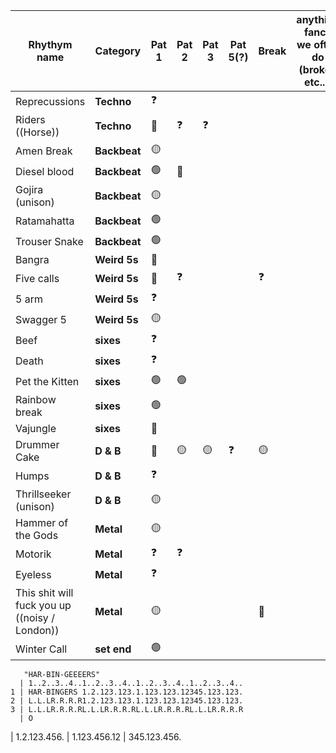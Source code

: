 | Rhythym name   | Category       | Pat 1 | Pat 2 | Pat 3 | Pat 5(?) |  Break | anything fancy we often do (broken etc...) |  
| ------------  | ---- | ----- | ----- | ----- | ----- | ----- | ------------------ |
| Reprecussions | **Techno** | ❓ 
| Riders <br/>((Horse)) | **Techno** | 🔴 | ❓ | ❓ 
| Amen Break| **Backbeat** | 🟡 | 
| Diesel blood | **Backbeat** | 🟢 | 🔴 | 
| Gojira (unison) | **Backbeat** | 🟡
| Ratamahatta | **Backbeat** | 🟢 
| Trouser Snake | **Backbeat** | 🟢 | | |
| Bangra | **Weird 5s** | 🔴 |
| Five calls | **Weird 5s** | 🔴 |  ❓ |  | |  ❓ |  
| 5 arm | **Weird 5s** | ❓ | 
| Swagger 5 | **Weird 5s** | 🟡
| Beef | **sixes** | ❓ | 
| Death | **sixes** | ❓ | 
| Pet the Kitten   | **sixes**  | 🟢 | 🟢 |  |  |  |
| Rainbow  break | **sixes**  | 🟢 | 
| Vajungle | **sixes** | 🏮 | 
| Drummer Cake | **D & B** | 🔴 | 🟡 | 🟡 |    ❓ | 🟡 |  
| Humps | **D & B**  | ❓
| Thrillseeker (unison) | **D & B**  | 🟡
| Hammer of the Gods | **Metal** | 🟡
| Motorik | **Metal** | ❓ | ❓
| Eyeless| **Metal** | ❓ | 
| This shit will fuck you up <br/>((noisy / London)) | **Metal** | 🟡  | | | | 🔴
| Winter Call | **set end** |  🟢 | | | |  


```
   "HAR-BIN-GEEEERS"
  | 1..2..3..4..1..2..3..4..1..2..3..4..1..2..3..4..    
1 | HAR-BINGERS 1.2.123.123.1.123.123.12345.123.123.
2 | L.L.LR.R.R.R1.2.123.123.1.123.123.12345.123.123.
3 | L.L.LR.R.R.RL.L.LR.R.R.RL.L.LR.R.R.RL.L.LR.R.R.R
  | O
  ```


  | 1.2.123.456.
  | 1.123.456.12
  | 345.123.456.